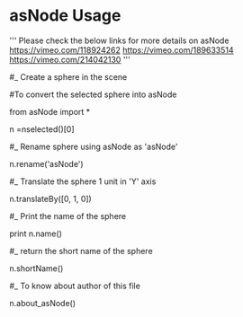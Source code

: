 # asNode Usage
'''
Please check the below links for more details on asNode
https://vimeo.com/118924262
https://vimeo.com/189633514
https://vimeo.com/214042130
'''

#_ Create a sphere in the scene

#To convert the selected sphere into asNode

from asNode import *

n =nselected()[0]

#_ Rename sphere using asNode as 'asNode'

n.rename('asNode')

#_ Translate the sphere 1 unit in 'Y' axis

n.translateBy([0, 1, 0])

#_ Print the name of the sphere

print n.name()

#_ return the short name of the sphere

n.shortName()

#_ To know about author of this file

n.about_asNode()
